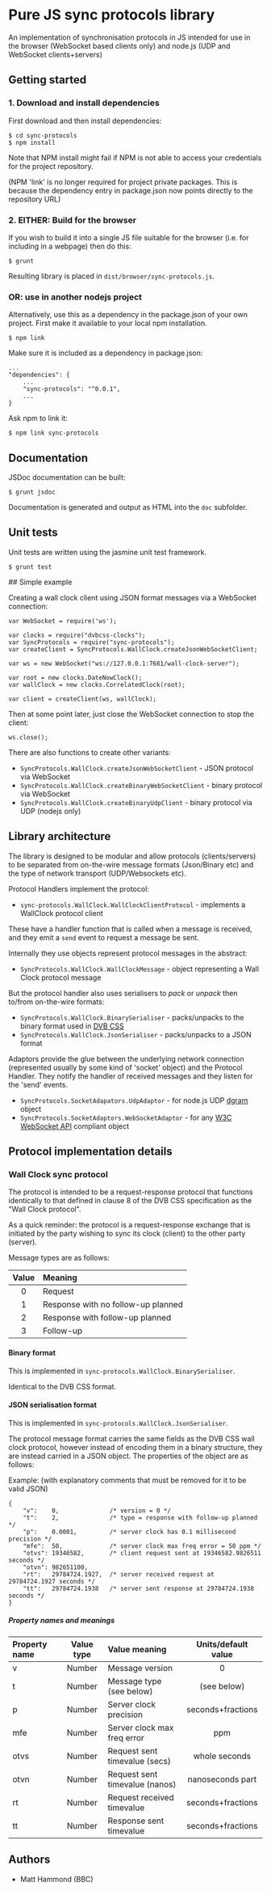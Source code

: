 # Pure JS sync protocols library

An implementation of synchronisation protocols in JS intended for use in the
browser (WebSocket based clients only) and node.js (UDP and WebSocket clients+servers)

## Getting started

### 1. Download and install dependencies

First download and then install dependencies:

    $ cd sync-protocols
    $ npm install

Note that NPM install might fail if NPM is not able to access your credentials for the
project repository.

(NPM 'link' is no longer required for project private packages. This is
because the dependency entry in package.json now points directly to the 
repository URL)


### 2. EITHER: Build for the browser

If you wish to build it into a single JS file suitable for the browser (i.e. 
for including in a webpage) then do this:

    $ grunt
    
Resulting library is placed in `dist/browser/sync-protocols.js`.

### OR: use in another nodejs project

Alternatively, use this as a dependency in the package.json of your own
project. First make it available to your local npm installation.

    $ npm link
    
Make sure it is included as a dependency in package.json:

    ...
    "dependencies": {
        ...
        "sync-protocols": "^0.0.1",
        ...
    }
    
Ask npm to link it:

    $ npm link sync-protocols



## Documentation

JSDoc documentation can be built:

    $ grunt jsdoc

Documentation is generated and output as HTML into the `doc` subfolder.

    
## Unit tests

Unit tests are written using the jasmine unit test framework.

    $ grunt test


## Simple example

Creating a wall clock client using JSON format messages via a WebSocket
connection:
    
    var WebSocket = require('ws');
    
    var clocks = require("dvbcss-clocks");
    var SyncProtocols = require("sync-protocols");
    var createClient = SyncProtocols.WallClock.createJsonWebSocketClient;
    
    var ws = new WebSocket("ws://127.0.0.1:7681/wall-clock-server");
    
    var root = new clocks.DateNowClock();
    var wallClock = new clocks.CorrelatedClock(root);
    
    var client = createClient(ws, wallClock);
    
Then at some point later, just close the WebSocket connection to stop the client:

    ws.close();
    
There are also functions to create other variants:

* `SyncProtocols.WallClock.createJsonWebSocketClient` - JSON protocol via WebSocket
* `SyncProtocols.WallClock.createBinaryWebSocketClient` - binary protocol via WebSocket
* `SyncProtocols.WallClock.createBinaryUdpClient` - binary protocol via UDP (nodejs only)


## Library architecture

The library is designed to be modular and allow protocols (clients/servers) 
to be separated from on-the-wire message formats (Json/Binary etc)
and the type of network transport (UDP/Websockets etc).

Protocol Handlers implement the protocol:

* `sync-protocols.WallClock.WallClockClientProtocol` - implements a WallClock protocol client

These have a handler function that is called when a message is received, and they
emit a `send` event to request a message be sent.

Internally they use objects represent protocol messages in the abstract:

* `SyncProtocols.WallClock.WallClockMessage` - object representing a Wall Clock protocol message
 
But the protocol handler also uses serialisers to *pack* or *unpack* then to/from on-the-wire formats:

* `SyncProtocols.WallClock.BinarySerialiser` - packs/unpacks to the binary format used in [DVB CSS](http://www.etsi.org/deliver/etsi_ts/103200_103299/10328602/01.01.01_60/ts_10328602v010101p.pdf)
* `SyncProtocols.WallClock.JsonSerialiser` - packs/unpacks to a JSON format

Adaptors provide the glue between the underlying network connection (represented usually by
some kind of 'socket' object) and the Protocol Handler. They notify the handler of
received messages and they listen for the 'send' events.

* `SyncProtocols.SocketAdapators.UdpAdaptor` - for node.js UDP [dgram](https://nodejs.org/api/dgram.html) object
* `SyncProtocols.SocketAdaptors.WebSocketAdaptor` - for any [W3C WebSocket API](https://www.w3.org/TR/websockets/) compliant object




## Protocol implementation details

### Wall Clock sync protocol

The protocol is intended to be a request-response protocol that functions
identically to that defined in clause 8 of the DVB CSS specification as the
"Wall Clock protocol".

As a quick reminder: the protocol is a request-response exchange that is
initiated by the party wishing to sync its clock (client)  to the other party
(server).

Message types are as follows:

| Value | Meaning                            |
| :---: | :--------------------------------- |
| 0     | Request                            |
| 1     | Response with no follow-up planned |
| 2     | Response with follow-up planned    |
| 3     | Follow-up                          |


#### Binary format

This is implemented in `sync-protocols.WallClock.BinarySerialiser`.

Identical to the DVB CSS format.

#### JSON serialisation format

This is implemented in `sync-protocols.WallClock.JsonSerialiser`.

The protocol message format carries the same fields as the DVB CSS wall clock
protocol, however instead of encoding them in a binary structure, they are
instead carried in a JSON object. The properties of the object are as follows:

Example: (with explanatory comments that must be removed for it to be valid JSON)

    {
        "v":    0,              /* version = 0 */
        "t":    2,              /* type = response with follow-up planned */
        "p":    0.0001,         /* server clock has 0.1 millisecond precision */
        "mfe":  50,             /* server clock max freq error = 50 ppm */
        "otvs": 19346582,       /* client request sent at 19346582.9826511 seconds */
        "otvn": 982651100,      
        "rt":   29784724.1927,  /* server received request at 29784724.1927 seconds */
        "tt":   29784724.1938   /* server sent response at 29784724.1938 seconds */
    }

##### Property names and meanings

| Property name | Value type | Value meaning                  | Units/default value |
| :------------ | :--------: | :----------------------------- | :-----------------: |
| v             | Number     | Message version                | 0                   |
| t             | Number     | Message type (see below)       | (see below)         |
| p             | Number     | Server clock precision         | seconds+fractions   |
| mfe           | Number     | Server clock max freq error    | ppm                 |
| otvs          | Number     | Request sent timevalue (secs)  | whole seconds       |
| otvn          | Number     | Request sent timevalue (nanos) | nanoseconds part    |
| rt            | Number     | Request received timevalue     | seconds+fractions   |
| tt            | Number     | Response sent timevalue        | seconds+fractions   |


## Authors

 * Matt Hammond (BBC)
